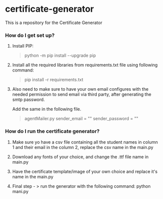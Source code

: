 # certificate-generator
This is a repository for the Certificate Generator

### How do I get set up? ###

1.  Install PIP:
    > python -m pip install --upgrade pip

2.  Install all the required libraries from requirements.txt file using following command:
    > pip install -r requirements.txt

3.  Also need to make sure to have your own email configures with the needed permission to
    send email via third party, after generating the smtp password.

    Add the same in the following file.
    > agentMailer.py
    sender_email = ""
    sender_password = ""

### How do I run the certificate generator? ###

1.  Make sure yo have a csv file containing all the student names in column 1 and
    their email in the column 2, replace the csv name in the main.py

2.  Download any fonts of your choice, and change the .ttf file name in main.py

3.  Have the certificate template/image of your own choice and replace it's name
    in the main.py

4.  Final step - > run the generator with the following command:
    python mani.py